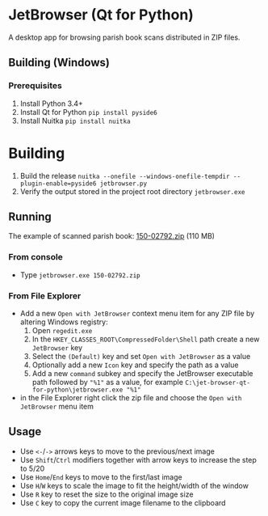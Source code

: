 # JetBrowser (Qt for Python)
A desktop app for browsing parish book scans distributed in ZIP files.

## Building (Windows)

### Prerequisites
1. Install Python 3.4+
2. Install Qt for Python `pip install pyside6`
3. Install Nuitka `pip install nuitka`
   
# Building
1. Build the release `nuitka --onefile --windows-onefile-tempdir --plugin-enable=pyside6 jetbrowser.py`
2. Verify the output stored in the project root directory `jetbrowser.exe`

## Running
The example of scanned parish book: [150-02792.zip](http://88.146.158.154:8083/150-02792.zip) (110 MB)

### From console
- Type `jetbrowser.exe 150-02792.zip`

### From File Explorer
- Add a new `Open with JetBrowser` context menu item for any ZIP file by altering Windows registry:
    1. Open `regedit.exe`
    2. In the `HKEY_CLASSES_ROOT\CompressedFolder\Shell` path create a new `JetBrowser` key
    3. Select the `(Default)` key and set `Open with JetBrowser` as a value
    4. Optionally add a new `Icon` key and specify the path as a value
    5. Add a new `command` subkey and specify the JetBrowser executable path followed by `"%1"` as a value,
       for example `C:\jet-browser-qt-for-python\jetbrowser.exe "%1"`
- in the File Explorer right click the zip file and choose the `Open with JetBrowser` menu item

## Usage
- Use `<-`/`->` arrows keys to move to the previous/next image
- Use `Shift`/`Ctrl` modifiers together with arrow keys to increase the step to 5/20
- Use `Home`/`End` keys to move to the first/last image
- Use `H`/`W` keys to scale the image to fit the height/width of the window
- Use `R` key to reset the size to the original image size
- Use `C` key to copy the current image filename to the clipboard